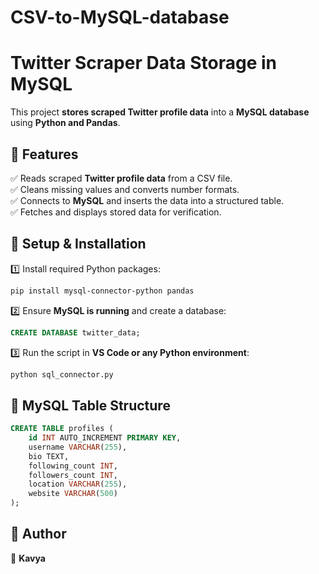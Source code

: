 # CSV-to-MySQL-database
# **Twitter Scraper Data Storage in MySQL**  

This project **stores scraped Twitter profile data** into a **MySQL database** using **Python and Pandas**.  

## **🔹 Features**  
✅ Reads scraped **Twitter profile data** from a CSV file.  
✅ Cleans missing values and converts number formats.  
✅ Connects to **MySQL** and inserts the data into a structured table.  
✅ Fetches and displays stored data for verification.  

## **🔹 Setup & Installation**  
1️⃣ Install required Python packages:  
   ```sh
   pip install mysql-connector-python pandas
   ```  
2️⃣ Ensure **MySQL is running** and create a database:  
   ```sql
   CREATE DATABASE twitter_data;
   ```  
3️⃣ Run the script in **VS Code or any Python environment**:  
   ```sh
   python sql_connector.py
   ```  

## **🔹 MySQL Table Structure**  
```sql
CREATE TABLE profiles (
    id INT AUTO_INCREMENT PRIMARY KEY,
    username VARCHAR(255),
    bio TEXT,
    following_count INT,
    followers_count INT,
    location VARCHAR(255),
    website VARCHAR(500)
);
```

## **🔹 Author**  
👤 **Kavya**  
